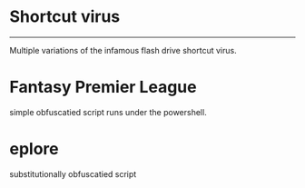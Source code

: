 # Shortcut virus
---

Multiple variations of the infamous flash drive shortcut virus.

# Fantasy Premier League

simple obfuscatied script runs under the powershell.

# eplore

substitutionally obfuscatied script
